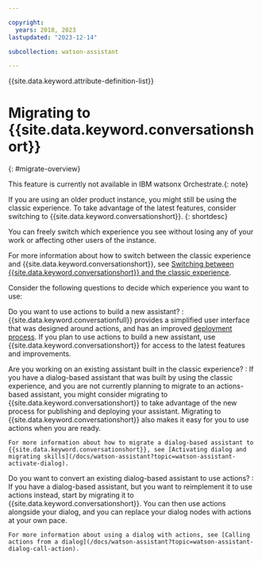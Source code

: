 ```yaml
---

copyright:
  years: 2018, 2023
lastupdated: "2023-12-14"

subcollection: watson-assistant

---
```


{{site.data.keyword.attribute-definition-list}}

# Migrating to {{site.data.keyword.conversationshort}}
{: #migrate-overview}

This feature is currently not available in IBM watsonx Orchestrate.{: note}

If you are using an older product instance, you might still be using the classic experience. To take advantage of the latest features, consider switching to {{site.data.keyword.conversationshort}}.
{: shortdesc}

You can freely switch which experience you see without losing any of your work or affecting other users of the instance.

For more information about how to switch between the classic experience and {{site.data.keyword.conversationshort}}, see [Switching between {{site.data.keyword.conversationshort}} and the classic experience](/docs/watson-assistant?topic=watson-assistant-welcome-new-assistant#welcome-new-assistant-switch-experience).

Consider the following questions to decide which experience you want to use:

Do you want to use actions to build a new assistant?
:    {{site.data.keyword.conversationfull}} provides a simplified user interface that was designed around actions, and has an improved [deployment process](/docs/watson-assistant?topic=watson-assistant-publish-overview). If you plan to use actions to build a new assistant, use {{site.data.keyword.conversationshort}} for access to the latest features and improvements.

Are you working on an existing assistant built in the classic experience?
:    If you have a dialog-based assistant that was built by using the classic experience, and you are not currently planning to migrate to an actions-based assistant, you might consider migrating to {{site.data.keyword.conversationshort}} to take advantage of the new process for publishing and deploying your assistant. Migrating to {{site.data.keyword.conversationshort}} also makes it easy for you to use actions when you are ready.

    For more information about how to migrate a dialog-based assistant to {{site.data.keyword.conversationshort}}, see [Activating dialog and migrating skills](/docs/watson-assistant?topic=watson-assistant-activate-dialog).

Do you want to convert an existing dialog-based assistant to use actions?
:    If you have a dialog-based assistant, but you want to reimplement it to use actions instead, start by migrating it to {{site.data.keyword.conversationshort}}. You can then use actions alongside your dialog, and you can replace your dialog nodes with actions at your own pace.

    For more information about using a dialog with actions, see [Calling actions from a dialog](/docs/watson-assistant?topic=watson-assistant-dialog-call-action).

